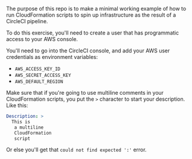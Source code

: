 The purpose of this repo is to make a minimal working example of how to run CloudFormation scripts to spin up infrastructure
as the result of a CircleCI pipeline.


To do this exercise, you'll need to create a user that has programmatic access to your AWS console.

You'll need to go into the CircleCI console, and add your AWS user credentials as environment variables:
* `AWS_ACCESS_KEY_ID`
* `AWS_SECRET_ACCESS_KEY`
* `AWS_DEFAULT_REGION`

Make sure that if you're going to use multiline comments in your CloudFormation scripts, you put the `>` character to start your description.
Like this:
```yml
Description: >
  This is
   a multiline
   CloudFormation 
   script
```

Or else you'll get that `could not find expected ':'` error.